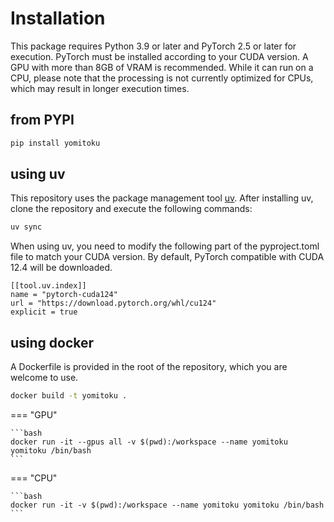 # Installation


This package requires Python 3.9 or later and PyTorch 2.5 or later for execution. PyTorch must be installed according to your CUDA version. A GPU with more than 8GB of VRAM is recommended. While it can run on a CPU, please note that the processing is not currently optimized for CPUs, which may result in longer execution times.

## from PYPI

```bash
pip install yomitoku
```

## using uv
This repository uses the package management tool [uv](https://docs.astral.sh/uv/). After installing uv, clone the repository and execute the following commands:

```bash
uv sync
```

When using uv, you need to modify the following part of the pyproject.toml file to match your CUDA version. By default, PyTorch compatible with CUDA 12.4 will be downloaded.

```pyproject.tom
[[tool.uv.index]]
name = "pytorch-cuda124"
url = "https://download.pytorch.org/whl/cu124"
explicit = true
```


## using docker

A Dockerfile is provided in the root of the repository, which you are welcome to use.

```bash
docker build -t yomitoku .
```

=== "GPU"

    ```bash
    docker run -it --gpus all -v $(pwd):/workspace --name yomitoku yomitoku /bin/bash
    ```

=== "CPU"

    ```bash
    docker run -it -v $(pwd):/workspace --name yomitoku yomitoku /bin/bash
    ```
